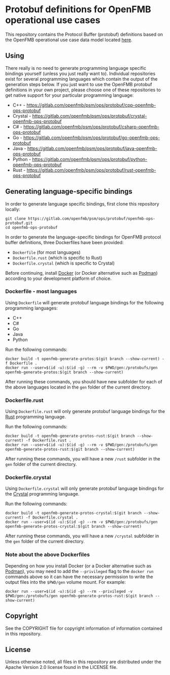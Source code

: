 # Protobuf definitions for OpenFMB operational use cases

This repository contains the Protocol Buffer (protobuf) definitions based on the OpenFMB operational use case data model located [here](https://gitlab.com/openfmb/data-models/ops).

## Using

There really is no need to generate programming language specific bindings yourself (unless you just really want to). Individual repositories exist for several programming languages which contain the output of the generation steps below. If you just want to use the OpenFMB protobuf definitions in your own project, please choose one of these repositories to get native support for your particular programming language:

* C++ - https://gitlab.com/openfmb/psm/ops/protobuf/cpp-openfmb-ops-protobuf
* Crystal - https://gitlab.com/openfmb/psm/ops/protobuf/crystal-openfmb-ops-protobuf
* C# - https://gitlab.com/openfmb/psm/ops/protobuf/csharp-openfmb-ops-protobuf
* Go - https://gitlab.com/openfmb/psm/ops/protobuf/go-openfmb-ops-protobuf
* Java - https://gitlab.com/openfmb/psm/ops/protobuf/java-openfmb-ops-protobuf
* Python - https://gitlab.com/openfmb/psm/ops/protobuf/python-openfmb-ops-protobuf
* Rust - https://gitlab.com/openfmb/psm/ops/protobuf/rust-openfmb-ops-protobuf

## Generating language-specific bindings

In order to generate language specific bindings, first clone this repository locally:

```
git clone https://gitlab.com/openfmb/psm/ops/protobuf/openfmb-ops-protobuf.git
cd openfmb-ops-protobuf
```

In order to generate the language-specific bindings for OpenFMB protocol buffer definitions, three Dockerfiles have been provided:

* `Dockerfile` (for most languages)
* `Dockerfile.rust` (which is specific to Rust)
* `Dockerfile.crystal` (which is specific to Crystal)

Before continuing, install [Docker](https://docs.docker.com/install/) (or Docker alternative such as [Podman](https://podman.io)) according to your development platform of choice.

### Dockerfile - most languages

Using `Dockerfile` will generate protobuf language bindings for the following programming languages:

* C++
* C#
* Go
* Java
* Python

Run the following commands:

```
docker build -t openfmb-generate-protos:$(git branch --show-current) -f Dockerfile .
docker run --user=$(id -u):$(id -g) --rm -v $PWD/gen:/protobufs/gen openfmb-generate-protos:$(git branch --show-current)
```

After running these commands, you should have new subfolder for each of the above languages located in the `gen` folder of the current directory.

### Dockerfile.rust

Using `Dockerfile.rust` will only generate protobuf language bindings for the [Rust](https://www.rust-lang.org/) programming language.

Run the following commands:

```
docker build -t openfmb-generate-protos-rust:$(git branch --show-current) -f Dockerfile.rust .
docker run --user=$(id -u):$(id -g) --rm -v $PWD/gen:/protobufs/gen openfmb-generate-protos-rust:$(git branch --show-current)
```

After running these commands, you will have a new `/rust` subfolder in the `gen` folder of the current directory.

### Dockerfile.crystal

Using `Dockerfile.crystal` will only generate protobuf language bindings for the [Crystal](https://crystal-lang.org/) programming language.

Run the following commands:

```
docker build -t openfmb-generate-protos-crystal:$(git branch --show-current) -f Dockerfile.crystal .
docker run --user=$(id -u):$(id -g) --rm -v $PWD/gen:/protobufs/gen openfmb-generate-protos-crystal:$(git branch --show-current)
```

After running these commands, you will have a new `/crystal` subfolder in the `gen` folder of the current directory.


### Note about the above Dockerfiles

Depending on how you install Docker (or a Docker alternative such as [Podman](https://podman.io)), you may need to add the `--privileged` flag to the `docker run` commands above so it can have the necessary permission to write the output files into the `$PWD/gen` volume mount. For example:

```
docker run --user=$(id -u):$(id -g) --rm --privileged -v $PWD/gen:/protobufs/gen openfmb-generate-protos-rust:$(git branch --show-current)
```

## Copyright

See the COPYRIGHT file for copyright information of information contained in this repository.

## License

Unless otherwise noted, all files in this repository are distributed under the Apache Version 2.0 license found in the LICENSE file.

